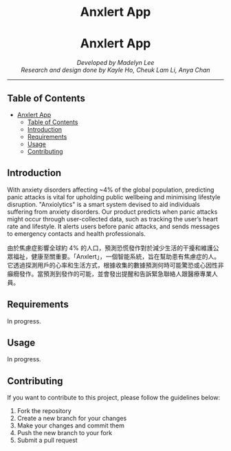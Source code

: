 # <div align="center">Anxlert App</div>
# <div align="center">Anxlert App</div>

<div align="center"><i>Developed by Madelyn Lee</i></div>
<div align="center"><i>Research and design done by Kayle Ho, Cheuk Lam Li, Anya Chan</i></div>

***

## Table of Contents

- [Anxlert App](#project-title)
  - [Table of Contents](#table-of-contents)
  - [Introduction](#introduction)
  - [Requirements](#requirements)
  - [Usage](#usage)
  - [Contributing](#contributing)

## Introduction

With anxiety disorders affecting ~4% of the global population, predicting panic attacks is vital for upholding public wellbeing and minimising lifestyle disruption. "Anxiolytics" is a smart system devised to aid individuals suffering from anxiety disorders. Our product predicts when panic attacks might occur through user-collected data, such as tracking the user’s heart rate and lifestyle. It alerts users before panic attacks, and sends messages to emergency contacts and health professionals.

由於焦慮症影響全球約 4% 的人口，預測恐慌發作對於減少生活的干擾和維護公眾福祉，健康至關重要。「Anxlert」，一個智能系統，旨在幫助患有焦慮症的人。它透過探測用戶的心率和生活方式，根據收集的數據預測何時可能驚恐或心因性非癲癇發作。當預測到發作的可能，並會發出提醒和告訴緊急聯絡人跟醫療專業人員。

## Requirements

In progress.

## Usage

In progress.

## Contributing

If you want to contribute to this project, please follow the guidelines below:

1. Fork the repository
2. Create a new branch for your changes
3. Make your changes and commit them
4. Push the new branch to your fork
5. Submit a pull request
